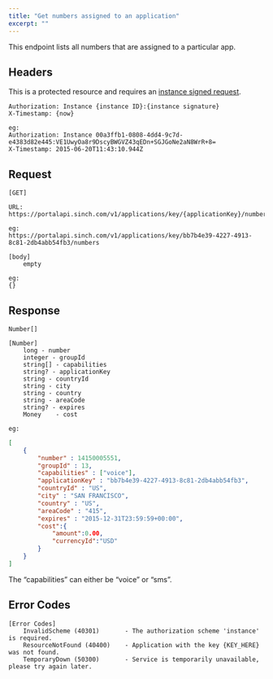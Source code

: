 ```yaml
---
title: "Get numbers assigned to an application"
excerpt: ""
---
```

This endpoint lists all numbers that are assigned to a particular app.

## Headers

This is a protected resource and requires an [instance signed request](doc:using-rest#section-instance-signed-request).

    Authorization: Instance {instance ID}:{instance signature}
    X-Timestamp: {now}
    
    eg:
    Authorization: Instance 00a3ffb1-0808-4dd4-9c7d-e4383d82e445:VE1UwyOa8r9DscyBWGVZ43qEDn+SGJGoNe2aN8WrR+8=
    X-Timestamp: 2015-06-20T11:43:10.944Z

## Request

    [GET]
    
    URL:
    https://portalapi.sinch.com/v1/applications/key/{applicationKey}/numbers
    
    eg:
    https://portalapi.sinch.com/v1/applications/key/bb7b4e39-4227-4913-8c81-2db4abb54fb3/numbers

    [body]
        empty
    
    eg:
    {}

## Response

    Number[]
    
    [Number]
        long - number
        integer - groupId
        string[] - capabilities
        string? - applicationKey
        string - countryId
        string - city
        string - country
        string - areaCode
        string? - expires
        Money    - cost
    
    eg:
```json
[
    {
        "number" : 14150005551,
        "groupId" : 13,
        "capabilities" : ["voice"],
        "applicationKey" : "bb7b4e39-4227-4913-8c81-2db4abb54fb3",
        "countryId" : "US",
        "city" : "SAN FRANCISCO",
        "country" : "US",
        "areaCode" : "415",
        "expires" : "2015-12-31T23:59:59+00:00",
        "cost":{
            "amount":0.00,
            "currencyId":"USD"
        }
    }
]
```
The “capabilities” can either be “voice” or “sms”.

## Error Codes

    [Error Codes]
        InvalidScheme (40301)       - The authorization scheme 'instance' is required.
        ResourceNotFound (40400)    - Application with the key {KEY_HERE} was not found.
        TemporaryDown (50300)       - Service is temporarily unavailable, please try again later.


